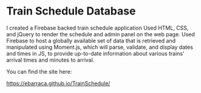 # Train Schedule Database

I created a Firebase backed train schedule application
Used HTML, CSS, and jQuery to render the schedule and admin panel on the web page.
Used Firebase to host a globally available set of data that is retrieved and manipulated using Moment.js, which will parse, validate, and display dates and times in JS, to provide up-to-date information about various trains' arrival times and minutes to arrival.

You can find the site here:

https://ebarraca.github.io/TrainSchedule/
